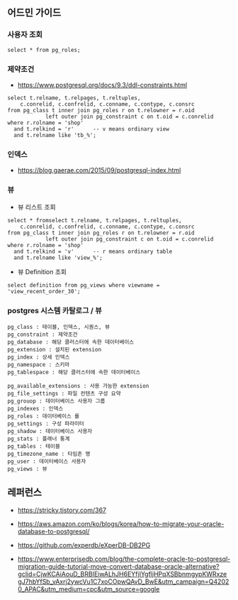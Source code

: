 ## 어드민 가이드 ##

### 사용자 조회 ###

```
select * from pg_roles;
```


### 제약조건 ###
* https://www.postgresql.org/docs/9.3/ddl-constraints.html
```
select t.relname, t.relpages, t.reltuples,
	c.conrelid, c.confrelid, c.conname, c.contype, c.consrc 
from pg_class t inner join pg_roles r on t.relowner = r.oid
	        left outer join pg_constraint c on t.oid = c.conrelid
where r.rolname = 'shop' 
  and t.relkind = 'r'      -- v means ordinary view
  and t.relname like 'tb_%';	
```


### 인덱스 ###

* https://blog.gaerae.com/2015/09/postgresql-index.html



### 뷰 ###

* 뷰 리스트 조회
```
select * fromselect t.relname, t.relpages, t.reltuples,
	c.conrelid, c.confrelid, c.conname, c.contype, c.consrc 
from pg_class t inner join pg_roles r on t.relowner = r.oid
	        left outer join pg_constraint c on t.oid = c.conrelid
where r.rolname = 'shop' 
  and t.relkind = 'v'      -- r means ordinary table
  and t.relname like 'view_%';	
````
* 뷰 Definition 조회
```
select definition from pg_views where viewname = 'view_recent_order_30';
```

### postgres 시스템 카탈로그 / 뷰 ###

```
pg_class : 테이블, 인덱스, 시퀀스, 뷰
pg_constraint : 제약조건
pg_database : 해당 클러스터에 속한 데이터베이스
pg_extension : 설치된 extension
pg_index : 상세 인덱스
pg_namespace : 스키마
pg_tablespace : 해당 클러스터에 속한 데이터베이스

pg_available_extensions : 사용 가능한 extension
pg_file_settings : 파일 컨텐츠 구성 요약
pg_grouop : 데이터베이스 사용자 그룹
pg_indexes : 인덱스
pg_roles : 데이터베이스 롤
pg_settings : 구성 파라미터
pg_shadow : 데이터베이스 사용자
pg_stats : 플래너 통계
pg_tables : 테이블
pg_timezone_name : 타임존 명
pg_user : 데이터베이스 사용자
pg_views : 뷰
```


## 레퍼런스 ##

* https://stricky.tistory.com/367

* https://aws.amazon.com/ko/blogs/korea/how-to-migrate-your-oracle-database-to-postgresql/

* https://github.com/experdb/eXperDB-DB2PG

* https://www.enterprisedb.com/blog/the-complete-oracle-to-postgresql-migration-guide-tutorial-move-convert-database-oracle-alternative?gclid=CjwKCAiAouD_BRBIEiwALhJH6EYfjIYgfljHPqXSBbnmgypKWRxzegJ7hbYfSb_vAxrj2ywcVu1C7xoCOpwQAvD_BwE&utm_campaign=Q42020_APAC&utm_medium=cpc&utm_source=google
